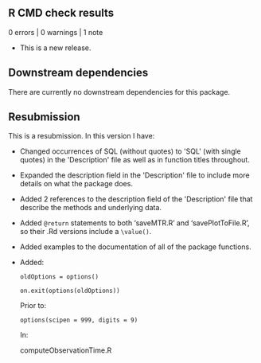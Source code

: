 ## R CMD check results

0 errors \| 0 warnings \| 1 note

*   This is a new release.

## Downstream dependencies

There are currently no downstream dependencies for this package.

## Resubmission

This is a resubmission. In this version I have:

*   Changed occurrences of SQL (without quotes) to 'SQL' (with single
    quotes) in the 'Description' file as well as in function titles
    throughout.

*   Expanded the description field in the 'Description' file to include
    more details on what the package does. 

*   Added 2 references to the description field of the 'Description' file that 
    describe the methods and underlying data.
    
*   Added `@return` statements to both ‘saveMTR.R’ and ‘savePlotToFile.R’, so 
    their .Rd versions include a `\value()`.

*   Added examples to the documentation of all of the package functions.

*   Added:

    `oldOptions = options()`

    `on.exit(options(oldOptions))`

    Prior to:

    `options(scipen = 999, digits = 9)`

    In:

    computeObservationTime.R
